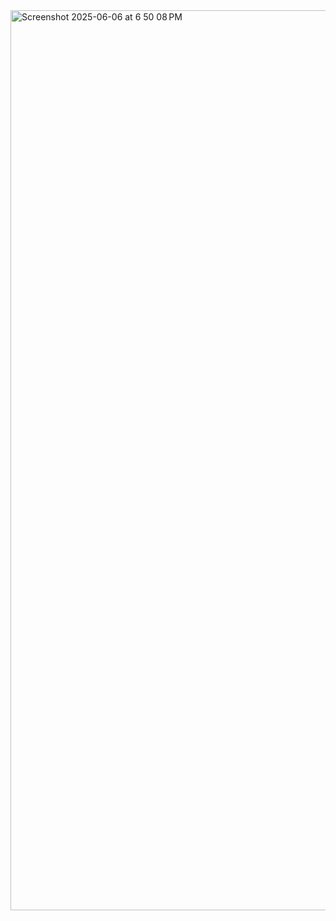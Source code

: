 <img width="1440" alt="Screenshot 2025-06-06 at 6 50 08 PM" src="https://github.com/user-attachments/assets/c61dbae3-11fe-4287-83f1-f67d5501be54" />
